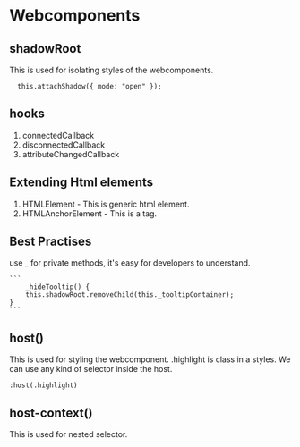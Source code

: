 # Webcomponents

## shadowRoot

This is used for isolating styles of the webcomponents.

```
  this.attachShadow({ mode: "open" });
```

## hooks

1. connectedCallback
2. disconnectedCallback
3. attributeChangedCallback

## Extending Html elements

1. HTMLElement - This is generic html element.
2. HTMLAnchorElement - This is a <a></a> tag.

## Best Practises

use \_ for private methods, it's easy for developers to understand.

    ```
        _hideTooltip() {
        this.shadowRoot.removeChild(this._tooltipContainer);
    }
    ```

## host()

This is used for styling the webcomponent. .highlight is class in a styles. We can use any kind of selector inside the host.

```
:host(.highlight)
```

## host-context()
This is used for nested selector.

